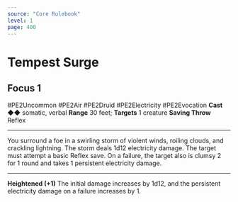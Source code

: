 ```yaml
---
source: "Core Rulebook"
level: 1
page: 400
---
```


# Tempest Surge
## Focus 1
#PE2Uncommon #PE2Air #PE2Druid #PE2Electricity #PE2Evocation 
**Cast** ◆◆ somatic, verbal
**Range** 30 feet; **Targets** 1 creature
**Saving Throw** Reflex

-----
You surround a foe in a swirling storm of violent winds, roiling clouds, and crackling lightning. The storm deals 1d12 electricity damage. The target must attempt a basic Reflex save. On a failure, the target also is clumsy 2 for 1 round and takes 1 persistent electricity damage.  

---
**Heightened (+1)** The initial damage increases by 1d12, and the persistent electricity damage on a failure increases by 1.
